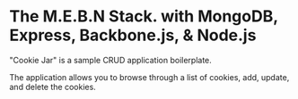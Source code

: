 # The M.E.B.N Stack. with MongoDB, Express, Backbone.js, & Node.js #

"Cookie Jar" is a sample CRUD application boilerplate.

The application allows you to browse through a list of cookies, add, update, and delete the cookies.

